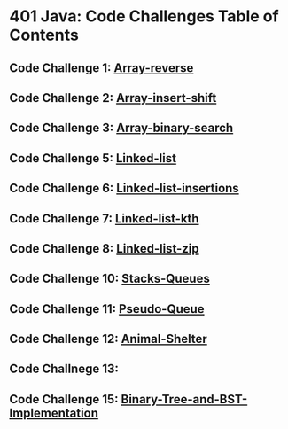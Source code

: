 # 401 Java: Code Challenges Table of Contents

## Code Challenge 1: [Array-reverse](./array-reverse/README.md)
## Code Challenge 2: [Array-insert-shift](./array-insert-shift/README.md)
## Code Challenge 3: [Array-binary-search](./array-binary-search/README.md)
## Code Challenge 5: [Linked-list](./datastructures/linked-list-readme.md)
## Code Challenge 6: [Linked-list-insertions](./datastructures/linked-list-insertions-readme.md)
## Code Challenge 7: [Linked-list-kth](./datastructures/linked-list-kth-from-end-readme.md)
## Code Challenge 8: [Linked-list-zip](./datastructures/linked-list-zip.md)
## Code Challenge 10: [Stacks-Queues](./datastructures/stacks-queues.md)
## Code Challenge 11: [Pseudo-Queue](./datastructures/Pseudo-queues.md)
## Code Challenge 12: [Animal-Shelter](./datastructures/stack-queue-animal-shelter.md)
## Code Challnege 13: []()
## Code Challenge 15: [Binary-Tree-and-BST-Implementation](./datastructures/binary-tree-and-BST-implementation.md) 
